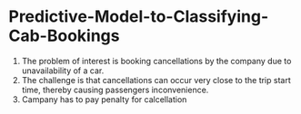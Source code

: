 # Predictive-Model-to-Classifying-Cab-Bookings
1. The problem of interest is booking cancellations by the company due to unavailability of a car. 
2. The challenge is that cancellations can occur very close to the trip start time, thereby causing passengers inconvenience.
3. Campany has to pay penalty for calcellation
